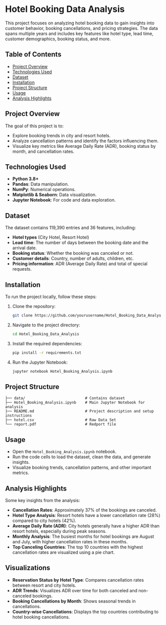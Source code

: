 # Hotel Booking Data Analysis

This project focuses on analyzing hotel booking data to gain insights into customer behavior, booking cancellations, and pricing strategies. The data spans multiple years and includes key features like hotel type, lead time, customer demographics, booking status, and more.

## Table of Contents
- [Project Overview](#project-overview)
- [Technologies Used](#technologies-used)
- [Dataset](#dataset)
- [Installation](#installation)
- [Project Structure](#project-structure)
- [Usage](#usage)
- [Analysis Highlights](#analysis-highlights)

## Project Overview
The goal of this project is to:
- Explore booking trends in city and resort hotels.
- Analyze cancellation patterns and identify the factors influencing them.
- Visualize key metrics like Average Daily Rate (ADR), booking status by month, and cancellation rates.

## Technologies Used
- **Python 3.8+**
- **Pandas**: Data manipulation.
- **NumPy**: Numerical operations.
- **Matplotlib & Seaborn**: Data visualization.
- **Jupyter Notebook**: For code and data exploration.

## Dataset
The dataset contains 119,390 entries and 36 features, including:
- **Hotel types** (City Hotel, Resort Hotel)
- **Lead time**: The number of days between the booking date and the arrival date.
- **Booking status**: Whether the booking was canceled or not.
- **Customer details**: Country, number of adults, children, etc.
- **Pricing information**: ADR (Average Daily Rate) and total of special requests.

## Installation

To run the project locally, follow these steps:

1. Clone the repository:
   ```bash
   git clone https://github.com/yourusername/Hotel_Booking_Data_Analysis.git
   ```

2. Navigate to the project directory:
   ```bash
   cd Hotel_Booking_Data_Analysis
   ```

3. Install the required dependencies:
   ```bash
   pip install -r requirements.txt
   ```

4. Run the Jupyter Notebook:
   ```bash
   jupyter notebook Hotel_Booking_Analysis.ipynb
   ```

## Project Structure
```
├── data/                           # Contains dataset
├── Hotel_Booking_Analysis.ipynb    # Main Jupyter Notebook for analysis
├── README.md                       # Project description and setup instructions
├── hotel.csv                       # Raw Data Set
└── report.pdf                      # Redport file
```

## Usage
- Open the `Hotel_Booking_Analysis.ipynb` notebook.
- Run the code cells to load the dataset, clean the data, and generate insights.
- Visualize booking trends, cancellation patterns, and other important metrics.

## Analysis Highlights
Some key insights from the analysis:
- **Cancellation Rates**: Approximately 37% of the bookings are canceled.
- **Hotel Type Analysis**: Resort hotels have a lower cancellation rate (28%) compared to city hotels (42%).
- **Average Daily Rate (ADR)**: City hotels generally have a higher ADR than resort hotels, especially during peak seasons.
- **Monthly Analysis**: The busiest months for hotel bookings are August and July, with higher cancellation rates in these months.
- **Top Canceling Countries**: The top 10 countries with the highest cancellation rates are visualized using a pie chart.

## Visualizations
- **Reservation Status by Hotel Type**: Compares cancellation rates between resort and city hotels.
- **ADR Trends**: Visualizes ADR over time for both canceled and non-canceled bookings.
- **Booking Cancellations by Month**: Shows seasonal trends in cancellations.
- **Country-wise Cancellations**: Displays the top countries contributing to hotel booking cancellations.
